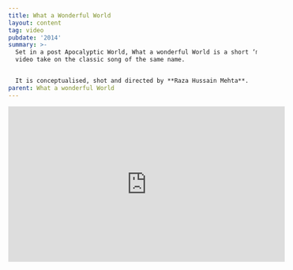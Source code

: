 ```yaml
---
title: What a Wonderful World
layout: content
tag: video
pubdate: '2014'
summary: >-
  Set in a post Apocalyptic World, What a wonderful World is a short ‘music’
  video take on the classic song of the same name.


  It is conceptualised, shot and directed by **Raza Hussain Mehta**.
parent: What a wonderful World
---
```

<iframe width="560" height="315" src="https://www.youtube.com/embed/7ZL_0ZJ7n98" frameborder="0" allow="accelerometer; autoplay; encrypted-media; gyroscope; picture-in-picture" allowfullscreen></iframe>
